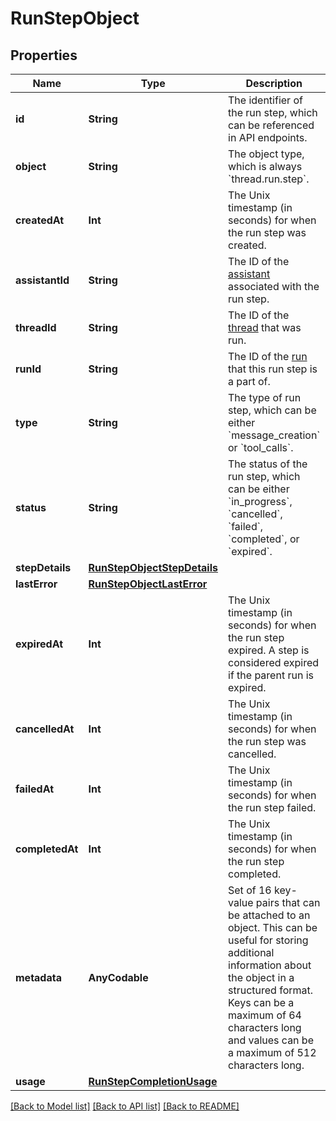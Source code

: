 # RunStepObject

## Properties
Name | Type | Description | Notes
------------ | ------------- | ------------- | -------------
**id** | **String** | The identifier of the run step, which can be referenced in API endpoints. | 
**object** | **String** | The object type, which is always &#x60;thread.run.step&#x60;. | 
**createdAt** | **Int** | The Unix timestamp (in seconds) for when the run step was created. | 
**assistantId** | **String** | The ID of the [assistant](/docs/api-reference/assistants) associated with the run step. | 
**threadId** | **String** | The ID of the [thread](/docs/api-reference/threads) that was run. | 
**runId** | **String** | The ID of the [run](/docs/api-reference/runs) that this run step is a part of. | 
**type** | **String** | The type of run step, which can be either &#x60;message_creation&#x60; or &#x60;tool_calls&#x60;. | 
**status** | **String** | The status of the run step, which can be either &#x60;in_progress&#x60;, &#x60;cancelled&#x60;, &#x60;failed&#x60;, &#x60;completed&#x60;, or &#x60;expired&#x60;. | 
**stepDetails** | [**RunStepObjectStepDetails**](RunStepObjectStepDetails.md) |  | 
**lastError** | [**RunStepObjectLastError**](RunStepObjectLastError.md) |  | 
**expiredAt** | **Int** | The Unix timestamp (in seconds) for when the run step expired. A step is considered expired if the parent run is expired. | 
**cancelledAt** | **Int** | The Unix timestamp (in seconds) for when the run step was cancelled. | 
**failedAt** | **Int** | The Unix timestamp (in seconds) for when the run step failed. | 
**completedAt** | **Int** | The Unix timestamp (in seconds) for when the run step completed. | 
**metadata** | **AnyCodable** | Set of 16 key-value pairs that can be attached to an object. This can be useful for storing additional information about the object in a structured format. Keys can be a maximum of 64 characters long and values can be a maximum of 512 characters long.  | 
**usage** | [**RunStepCompletionUsage**](RunStepCompletionUsage.md) |  | 

[[Back to Model list]](../README.md#documentation-for-models) [[Back to API list]](../README.md#documentation-for-api-endpoints) [[Back to README]](../README.md)


